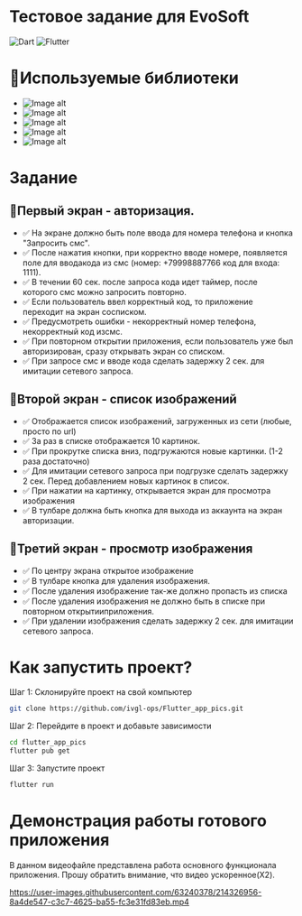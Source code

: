 # Тестовое задание для EvoSoft

![Dart](https://img.shields.io/badge/dart-%230175C2.svg?style=for-the-badge&logo=dart&logoColor=white) ![Flutter](https://img.shields.io/badge/Flutter-%2302569B.svg?style=for-the-badge&logo=Flutter&logoColor=white)

# 📓Используемые библиотеки 
  - ![Image alt](https://img.shields.io/badge/provider-6.0.5-blue)
  - ![Image alt](https://img.shields.io/badge/flutter_dropdown_alert-1.0.7-blue)
  - ![Image alt](https://img.shields.io/badge/shared_preferences-2.0.17-blue)
  - ![Image alt](https://img.shields.io/badge/flutter_spinki-5.1.0-blue)
  - ![Image alt](https://img.shields.io/badge/google_fonts-3.0.1-blue)


# Задание 

## 📱Первый экран - авторизация. 

  - ✅ На экране должно быть поле ввода для номера телефона и кнопка "Запросить смс".
  - ✅ После нажатия кнопки, при корректно вводе номере, появляется поле для вводакода из смс (номер: +79998887766 код для входа: 1111).
  - ✅ В течении 60 сек. после запроса кода идет таймер, после которого смс можно запросить повторно.
  - ✅ Если пользователь ввел корректный код, то приложение переходит на экран сосписком.
  - ✅ Предусмотреть ошибки - некорректный номер телефона, некорректный код изсмс.
  - ✅ При повторном открытии приложения, если пользователь уже был авторизирован, сразу открывать экран со списком.
  - ✅ При запросе смс и вводе кода сделать задержку 2 сек. для имитации сетевого запроса.

## 📱Второй экран - список изображений 

  - ✅ Отображается список изображений, загруженных из сети (любые, просто по url)
  - ✅ За раз в списке отображается 10 картинок.
  - ✅ При прокрутке списка вниз, подгружаются новые картинки. (1-2 раза достаточно)
  - ✅ Для имитации сетевого запроса при подгрузке сделать задержку 2 сек. Перед добавлением новых картинок в список.
  - ✅ При нажатии на картинку, открывается экран для просмотра изображения
  - ✅ В тулбаре должна быть кнопка для выхода из аккаунта на экран авторизации.

## 📱Третий экран - просмотр изображения 

  - ✅ По центру экрана открытое изображение
  - ✅ В тулбаре кнопка для удаления изображения.
  - ✅ После удаления изображение так-же должно пропасть из списка
  - ✅ После удаления изображения не должно быть в списке при повторном открытииприложения.
  - ✅ При удалении изображения сделать задержку 2 сек. для имитации сетевого запроса.
  
# Как запустить проект?

Шаг 1: Склонируйте проект на свой компьютер 

```sh
git clone https://github.com/ivgl-ops/Flutter_app_pics.git

```

Шаг 2: Перейдите в проект и добавьте зависимости 

```sh
cd flutter_app_pics
flutter pub get

```

Шаг 3: Запустите проект

```sh
flutter run

```

# Демонстрация работы готового приложения 
В данном видеофайле представлена работа основного функционала приложения. 
Прошу обратить внимание, что видео ускоренное(X2).




https://user-images.githubusercontent.com/63240378/214326956-8a4de547-c3c7-4625-ba55-fc3e31fd83eb.mp4





